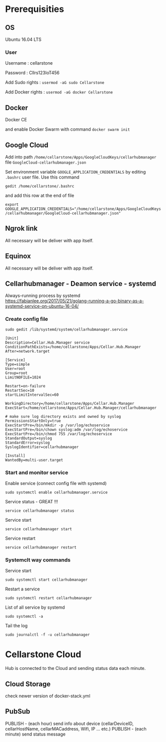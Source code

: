 
# Prerequisities

## OS

Ubuntu 16.04 LTS

### User 

Username : cellarstone

Password : Cllrs123IoT456

Add Sudo rights : `usermod -aG sudo Cellarstone`

Add Docker rights : `usermod -aG docker Cellarstone`

## Docker

Docker CE 

and enable Docker Swarm with command `docker swarm init`

## Google Cloud

Add into path `/home/cellarstone/Apps/GoogleCloudKeys/cellarhubmanager` file `GoogleCloud-cellarhubmanager.json`

Set environment variable `GOOGLE_APPLICATION_CREDENTIALS` by editing `.bashrc` user file. Use this command 

```Shell
gedit /home/cellarstone/.bashrc
```

and add this row at the end of file

`export GOOGLE_APPLICATION_CREDENTIALS="/home/cellarstone/Apps/GoogleCloudKeys/cellarhubmanager/GoogleCloud-cellarhubmanager.json"`

## Ngrok link

All necessary will be deliver with app itself.

## Equinox

All necessary will be deliver with app itself.


## Cellarhubmanager - Deamon service - systemd 

Always-running process by systemd
https://fabianlee.org/2017/05/21/golang-running-a-go-binary-as-a-systemd-service-on-ubuntu-16-04/

### Create config file
`sudo gedit /lib/systemd/system/cellarhubmanager.service`

```Shell
[Unit]
Description=Cellar.Hub.Manager service
ConditionPathExists=/home/cellarstone/Apps/Cellar.Hub.Manager
After=network.target

[Service]
Type=simple
User=root
Group=root
LimitNOFILE=1024

Restart=on-failure
RestartSec=10
startLimitIntervalSec=60

WorkingDirectory=/home/cellarstone/Apps/Cellar.Hub.Manager
ExecStart=/home/cellarstone/Apps/Cellar.Hub.Manager/cellarhubmanager

# make sure log directory exists and owned by syslog
PermissionsStartOnly=true
ExecStartPre=/bin/mkdir -p /var/log/echoservice
ExecStartPre=/bin/chown syslog:adm /var/log/echoservice
ExecStartPre=/bin/chmod 755 /var/log/echoservice
StandardOutput=syslog
StandardError=syslog
SyslogIdentifier=cellarhubmanager

[Install]
WantedBy=multi-user.target
```

### Start and monitor service

Enable service (connect config file with systemd)

```Shell
sudo systemctl enable cellarhubmanager.service
```

Service status - GREAT !!!

```Shell
service cellarhubmanager status
```

Service start

```Shell
service cellarhubmanager start
```

Service restart

```Shell
service cellarhubmanager restart
```




### Systemclt way commands

Service start

```Shell
sudo systemctl start cellarhubmanager
```

Restart a service

```Shell
sudo systemctl restart cellarhubmanager
```

List of all service by systemd

```Shell
sudo systemctl -a
```

Tail the log

```Shell
sudo journalctl -f -u cellarhubmanager
```



# Cellarstone Cloud

Hub is connected to the Cloud and sending status data each minute.


## Cloud Storage

check newer version of docker-stack.yml

## PubSub

PUBLISH      - (each hour) send info about device (cellarDeviceID, cellarHostName, cellarMACaddress,  Wifi, IP ... etc.)
PUBLISH      - (each minute) send status message